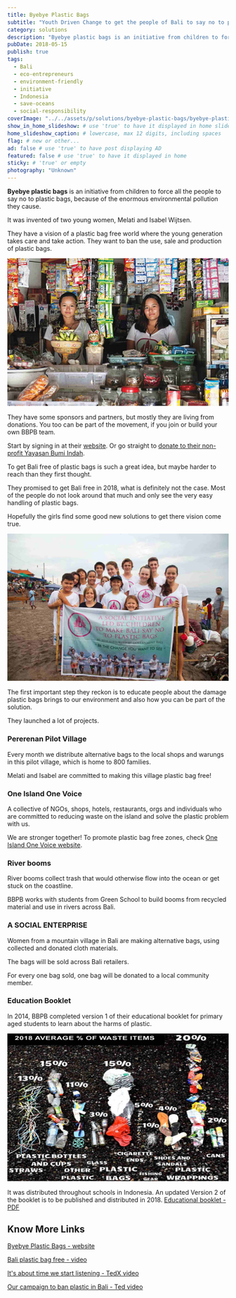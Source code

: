 ```yaml
---
title: Byebye Plastic Bags
subtitle: "Youth Driven Change to get the people of Bali to say no to plastic bags."
category: solutions
description: "Byebye plastic bags is an initiative from children to force people to say no to plastic bags, because of the enormous environmental pollution they cause."
pubDate: 2018-05-15
publish: true
tags:
  - Bali
  - eco-entrepreneurs
  - environment-friendly
  - initiative
  - Indonesia
  - save-oceans
  - social-responsibility
coverImage: "../../assets/p/solutions/byebye-plastic-bags/byebye-plastic-bags.jpg"
show_in_home_slideshow: # use 'true' to have it displayed in home slideshow
home_slideshow_caption: # lowercase, max 12 digits, including spaces
flag: # new or other...
ad: false # use 'true' to have post displaying AD
featured: false # use 'true' to have it displayed in home
sticky: # 'true' or empty
photography: "Unknown"
---
```


**Byebye plastic bags** is an initiative from children to force all the people to say no to plastic bags, because of the enormous environmental pollution they cause.

It was invented of two young women, Melati and Isabel Wijtsen.

They have a vision of a plastic bag free world where the young generation takes care and take action. They want to ban the use, sale and production of plastic bags.

![Melati and Isabel in a typical Bali small shop](../../assets/p/solutions/byebye-plastic-bags/byebye-plastic-bags-02.jpg)

They have some sponsors and partners, but mostly they are living from donations. You too can be part of the movement, if you join or build your own BBPB team.

Start by signing in at their [website](http://www.byebyeplasticbags.org). Or go straight to [donate to their non-profit Yayasan Bumi Indah](https://www.paypal.com/cgi-bin/webscr?cmd=_s-xclick&hosted_button_id=FDNL9X89B8EPC).

To get Bali free of plastic bags is such a great idea, but maybe harder to reach than they first thought.

They promised to get Bali free in 2018, what is definitely not the case. Most of the people do not look around that much and only see the very easy handling of plastic bags.

Hopefully the girls find some good new solutions to get there vision come true.

![These young people just cleaned the beach](../../assets/p/solutions/byebye-plastic-bags/byebye-plastic-bags-03.jpg)

The first important step they reckon is to educate people about the damage plastic bags brings to our environment and also how you can be part of the solution.

They launched a lot of projects.

### Pererenan Pilot Village

Every month we distribute alternative bags to the local shops and warungs in this pilot village, which is home to 800 families.

Melati and Isabel are committed to making this village plastic bag free!

### One Island One Voice

A collective of NGOs, shops, hotels, restaurants, orgs and individuals who are committed to reducing waste on the island and solve the plastic problem with us.

We are stronger together! To promote plastic bag free zones, check [One Island One Voice website](https://www.oneislandonevoice.org/).

### River booms

River booms collect trash that would otherwise flow into the ocean or get stuck on the coastline.

BBPB works with students from Green School to build booms from recycled material and use in rivers across Bali.

### A SOCIAL ENTERPRISE

Women from a mountain village in Bali are making alternative bags, using collected and donated cloth materials.

The bags will be sold across Bali retailers.

For every one bag sold, one bag will be donated to a local community member.

### Education Booklet

In 2014, BBPB completed version 1 of their educational booklet for primary aged students to learn about the harms of plastic.

![The plastic problem in numbers](../../assets/p/solutions/byebye-plastic-bags/byebye-plastic-bags-04.jpg)

It was distributed throughout schools in Indonesia. An updated Version 2 of the booklet is to be published and distributed in 2018. [Educational booklet - PDF](https://drive.google.com/file/d/0Bxg4eo4M4UbeYmhxREI1cXJIY3c/view)

## Know More Links

[Byebye Plastic Bags - website](http://www.byebyeplasticbags.org)

[Bali plastic bag free - video](https://youtu.be/SsF4xun1-u0)

[It's about time we start listening - TedX video](https://youtu.be/Y6Z5eOv6Nnk)

[Our campaign to ban plastic in Bali - Ted video](https://youtu.be/P8GCjrDWWUM)
